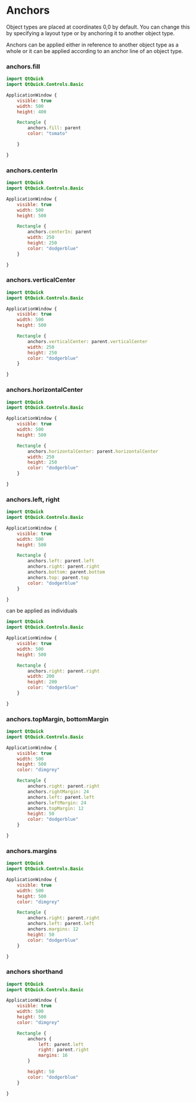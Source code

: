 # Anchors

Object types are placed at coordinates 0,0 by default. You can change this by specifying a layout type or by anchoring it to another object type.

Anchors can be applied either in reference to another object type as a whole or it can be applied according to an anchor line of an object type.

### anchors.fill

```qml
import QtQuick
import QtQuick.Controls.Basic

ApplicationWindow {
    visible: true
    width: 500
    height: 400

    Rectangle {
        anchors.fill: parent
        color: "tomato"

    }

}
```

### anchors.centerIn

```qml
import QtQuick
import QtQuick.Controls.Basic

ApplicationWindow {
    visible: true
    width: 500
    height: 500

    Rectangle {
        anchors.centerIn: parent
        width: 250
        height: 250
        color: "dodgerblue"
    }

}
```

### anchors.verticalCenter

```qml
import QtQuick
import QtQuick.Controls.Basic

ApplicationWindow {
    visible: true
    width: 500
    height: 500

    Rectangle {
        anchors.verticalCenter: parent.verticalCenter
        width: 250
        height: 250
        color: "dodgerblue"
    }

}
```

### anchors.horizontalCenter

```qml
import QtQuick
import QtQuick.Controls.Basic

ApplicationWindow {
    visible: true
    width: 500
    height: 500

    Rectangle {
        anchors.horizontalCenter: parent.horizontalCenter
        width: 250
        height: 250
        color: "dodgerblue"
    }

}
```

### anchors.left, right

```qml
import QtQuick
import QtQuick.Controls.Basic

ApplicationWindow {
    visible: true
    width: 500
    height: 500

    Rectangle {
        anchors.left: parent.left
        anchors.right: parent.right
        anchors.bottom: parent.bottom
        anchors.top: parent.top
        color: "dodgerblue"
    }

}
```

can be applied as individuals

```qml
import QtQuick
import QtQuick.Controls.Basic

ApplicationWindow {
    visible: true
    width: 500
    height: 500

    Rectangle {
        anchors.right: parent.right
        width: 200
        height: 200
        color: "dodgerblue"
    }

}
```

### anchors.topMargin, bottomMargin

```qml
import QtQuick
import QtQuick.Controls.Basic

ApplicationWindow {
    visible: true
    width: 500
    height: 500
    color: "dimgrey"

    Rectangle {
        anchors.right: parent.right
        anchors.rightMargin: 24
        anchors.left: parent.left
        anchors.leftMargin: 24
        anchors.topMargin: 12
        height: 50
        color: "dodgerblue"
    }

}
```

### anchors.margins

```qml
import QtQuick
import QtQuick.Controls.Basic

ApplicationWindow {
    visible: true
    width: 500
    height: 500
    color: "dimgrey"

    Rectangle {
        anchors.right: parent.right
        anchors.left: parent.left
        anchors.margins: 12
        height: 50
        color: "dodgerblue"
    }

}
```

### anchors shorthand

```qml
import QtQuick
import QtQuick.Controls.Basic

ApplicationWindow {
    visible: true
    width: 500
    height: 500
    color: "dimgrey"

    Rectangle {
        anchors {
            left: parent.left
            right: parent.right
            margins: 16
        }

        height: 50
        color: "dodgerblue"
    }

}
```
